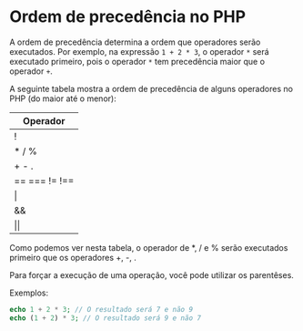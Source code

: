 # Ordem de precedência no PHP

A ordem de precedência determina a ordem que operadores serão executados. Por exemplo, na expressão `1 + 2 * 3`, o operador `*` será executado primeiro, pois o operador `*` tem precedência maior que o operador `+`.

A seguinte tabela mostra a ordem de precedência de alguns operadores no PHP (do maior até o menor):

|Operador      |
---------------|
|!             |
|* / %         |
|+ - .         |
|== === != !== |
|\|            |
|&&            |
|\|\|          |

Como podemos ver nesta tabela, o operador de *, / e % serão executados primeiro que os operadores +, -, .

Para forçar a execução de uma operação, você pode utilizar os parentêses.

Exemplos:

```php
echo 1 + 2 * 3; // O resultado será 7 e não 9  
echo (1 + 2) * 3; // O resultado será 9 e não 7  
```
